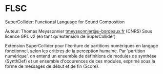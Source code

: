 # FLSC
SuperCollider: Functional Language for Sound Composition

Auteur: Thomas Meyssonnier <tmeyssonnier@u-bordeaux.fr> (CNRS)
Sous licence GPL v2 (en tant qu'extension de SuperCollider)

Extension SuperCollider pour l'écriture de partitions numériques en langage fonctionnel, selon les critères de la perception humaine.
Par 'partition numérique', on entend un ensemble de définitions de modules de synthèse (SynthDef) et un ensemble d'occurences de ces modules, exprimé sous la forme de messages de début et de fin (Score).
